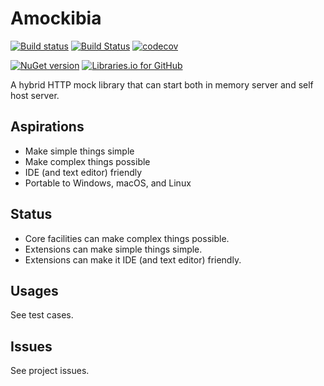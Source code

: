 # Amockibia
[![Build status](https://ci.appveyor.com/api/projects/status/ye6q2mr0xwo7h497/branch/master?svg=true)](https://ci.appveyor.com/project/MiffyLiye/amockibia/branch/master)
[![Build Status](https://travis-ci.org/MiffyLiye/Amockibia.svg?branch=master)](https://travis-ci.org/MiffyLiye/Amockibia)
[![codecov](https://codecov.io/gh/MiffyLiye/Amockibia/branch/master/graph/badge.svg)](https://codecov.io/gh/MiffyLiye/Amockibia)

[![NuGet version](https://badge.fury.io/nu/Amockibia.svg)](https://badge.fury.io/nu/Amockibia)
[![Libraries.io for GitHub](https://img.shields.io/librariesio/github/MiffyLiye/Amockibia.svg)](https://libraries.io/github/MiffyLiye/Amockibia)

A hybrid HTTP mock library that can start both in memory server and self host server.

## Aspirations
* Make simple things simple
* Make complex things possible
* IDE (and text editor) friendly
* Portable to Windows, macOS, and Linux

## Status
* Core facilities can make complex things possible.
* Extensions can make simple things simple.
* Extensions can make it IDE (and text editor) friendly.

## Usages
See test cases.

## Issues
See project issues.
